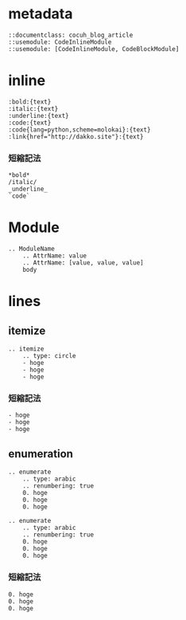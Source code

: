 
# metadata
```
::documentclass: cocuh_blog_article
::usemodule: CodeInlineModule
::usemodule: [CodeInlineModule, CodeBlockModule]
```

# inline
```
:bold:{text}
:italic:{text}
:underline:{text}
:code:{text}
:code{lang=python,scheme=molokai}:{text}
:link{href="http://dakko.site"}:{text}
```


### 短縮記法
```
*bold*
/italic/
_underline_
`code`
```

# Module
```
.. ModuleName
    .. AttrName: value
    .. AttrName: [value, value, value]
    body
```


# lines
## itemize
```
.. itemize
    .. type: circle
    - hoge
    - hoge
    - hoge
```

### 短縮記法
```
- hoge
- hoge
- hoge
```

## enumeration
```
.. enumerate
    .. type: arabic
    .. renumbering: true
    0. hoge
    0. hoge
    0. hoge
```
```
.. enumerate
    .. type: arabic
    .. renumbering: true
    0. hoge
    0. hoge
    0. hoge
```

### 短縮記法
```
0. hoge
0. hoge
0. hoge
```